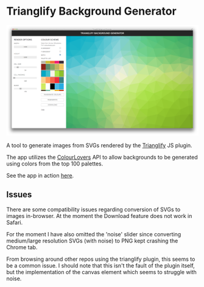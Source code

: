 # Trianglify Background Generator

![App](img/app.png)

A tool to generate images from SVGs rendered by the [Trianglify](https://github.com/qrohlf/trianglify) JS plugin.

The app utilizes the [ColourLovers](http://colourlovers.com) API to allow backgrounds to be generated using colors from the top 100 palettes.

See the app in action [here](https://alssndro.github.io/trianglify-background-generator/).

## Issues

There are some compatibility issues regarding conversion of SVGs to images in-browser. At the moment the Download feature does not work in Safari.

For the moment I have also omitted the 'noise' slider since converting medium/large resolution SVGs (with noise) to PNG kept crashing the Chrome tab. 

From browsing around other repos using the trianglify plugin, this seems to be a common issue. I should note that this isn't the fault of the plugin itself, but the implementation of the canvas element which seems to struggle with noise.
